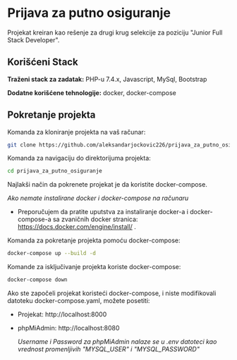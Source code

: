 # Prijava za putno osiguranje

Projekat kreiran kao rešenje za drugi krug selekcije za poziciju "Junior Full Stack Developer".

## Korišćeni Stack

**Traženi stack za zadatak:** PHP-u 7.4.x, Javascript, MySql, Bootstrap

**Dodatne korišćene tehnologije:** docker, docker-compose

## Pokretanje projekta

Komanda za kloniranje projekta na vaš računar:

```bash
git clone https://github.com/aleksandarjockovic226/prijava_za_putno_osiguranje
```

Komanda za navigaciju do direktorijuma projekta:

```bash
cd prijava_za_putno_osiguranje
```

Najlakši način da pokrenete projekat je da koristite docker-compose.

_Ako nemate instalirane docker i docker-compose na računaru_

- Preporučujem da pratite uputstva za instaliranje docker-a i docker-compose-a sa zvaničnih docker stranica: https://docs.docker.com/engine/install/ .

Komanda za pokretanje projekta pomoću docker-compose:

```bash
docker-compose up --build -d
```

Komande za isključivanje projekta koriste docker-compose:

```bash
docker-compose down
```

Ako ste započeli projekat koristeći docker-compose, i niste modifikovali datoteku docker-compose.yaml, možete posetiti:

- Projekat: http://localhost:8000
- phpMiAdmin: http://localhost:8080

  _Username i Password za phpMiAdmin nalaze se u .env datoteci kao vrednost promenljivih "MYSQL_USER" i "MYSQL_PASSWORD"_
